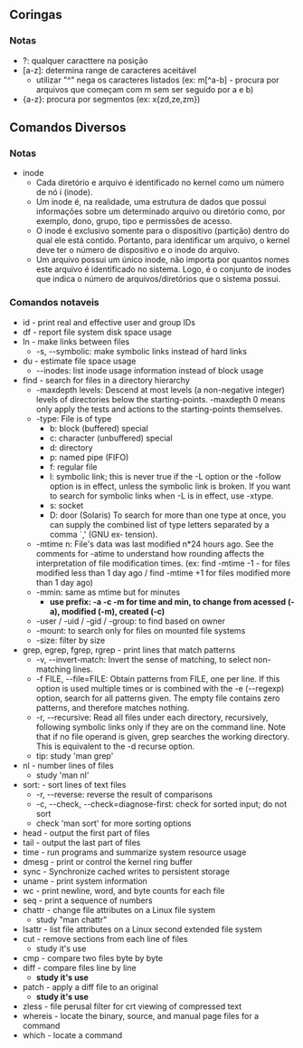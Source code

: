## Coringas

### Notas

* ?: qualquer caracttere na posição
* [a-z]\: determina range de caracteres aceitável
  * utilizar "^" nega os caracteres listados (ex: m[^a-b] - procura por arquivos que começam com m sem ser seguido por a e b)
* {a-z}\: procura por segmentos (ex: x{zd,ze,zm})

## Comandos Diversos

### Notas

* inode
  * Cada diretório e arquivo é identificado no kernel como um número de nó i (inode). 
  * Um inode é, na realidade, uma estrutura de dados que possui informações sobre um determinado arquivo ou diretório como, por exemplo, dono, grupo, tipo e permissões de acesso.
  * O inode é exclusivo somente para o dispositivo (partição) dentro do qual ele está contido. Portanto, para identificar um arquivo, o kernel deve ter o número de dispositivo e o inode do arquivo.
  * Um arquivo possui um único inode, não importa por quantos nomes este arquivo é identificado no sistema. Logo, é o conjunto de inodes que indica o número de arquivos/diretórios que o sistema possui.

### Comandos notaveis

* id - print real and effective user and group IDs
* df - report file system disk space usage
* ln - make links between files
  * -s, --symbolic: make symbolic links instead of hard links
* du - estimate file space usage
  * --inodes: list inode usage information instead of block usage
* find - search for files in a directory hierarchy
  * -maxdepth levels: Descend at most levels (a non-negative integer) levels of directories below the starting-points.  -maxdepth 0 means only  apply the tests and actions to the starting-points themselves.
  * -type: File is of type
    * b: block (buffered) special
    * c: character (unbuffered) special
    * d: directory
    * p: named pipe (FIFO)
    * f: regular file
    * l: symbolic link; this is never true if the -L option or the -follow  option is in effect, unless the symbolic link is broken.  If you want to search for symbolic links when -L is in effect, use -xtype.
    * s: socket
    * D: door (Solaris) To  search  for  more  than one type at once, you can supply the combined list of type letters separated by a comma `,' (GNU  ex‐ tension).
  * -mtime n: File's data was last modified n*24 hours ago.  See the comments for -atime to understand how rounding affects the interpretation of file modification times. (ex: find -mtime -1 - for files modified less than 1 day ago / find -mtime +1 for files modified more than 1 day ago)
  * -mmin: same as mtime but for minutes
    * **use prefix: -a -c -m for time and min, to change from acessed (-a), modified (-m), created (-c)**
  * -user / -uid / -gid / -group: to find based on owner
  * -mount: to search only for files on mounted file systems
  * -size: filter by size
* grep, egrep, fgrep, rgrep - print lines that match patterns
  * -v, --invert-match: Invert the sense of matching, to select non-matching lines.
  * -f FILE, --file=FILE: Obtain patterns from FILE, one per line.  If this option is used multiple  times  or  is  combined with the -e (--regexp) option, search for all patterns given.  The  empty  file  contains  zero patterns, and therefore matches nothing.
  * -r, --recursive: Read  all  files  under  each  directory, recursively, following symbolic links only if they are on the command line.  Note  that if no  file  operand  is  given,  grep  searches  the  working directory.  This is equivalent to the -d recurse option.
  * tip: study 'man grep'
* nl - number lines of files
  * study 'man nl'
* sort: - sort lines of text files
  * -r, --reverse: reverse the result of comparisons
  * -c, --check, --check=diagnose-first: check for sorted input; do not sort
  * check 'man sort' for more sorting options
* head - output the first part of files
* tail - output the last part of files
* time - run programs and summarize system resource usage
* dmesg - print or control the kernel ring buffer
* sync - Synchronize cached writes to persistent storage
* uname - print system information
* wc - print newline, word, and byte counts for each file
* seq - print a sequence of numbers
* chattr - change file attributes on a Linux file system
  * study "man chattr"
* lsattr - list file attributes on a Linux second extended file system
* cut - remove sections from each line of files
  * study it's use
* cmp - compare two files byte by byte
* diff - compare files line by line
  * **study it's use**
* patch - apply a diff file to an original
  * **study it's use**
* zless - file perusal filter for crt viewing of compressed text
* whereis  -  locate the binary, source, and manual page files for a command
* which - locate a command
